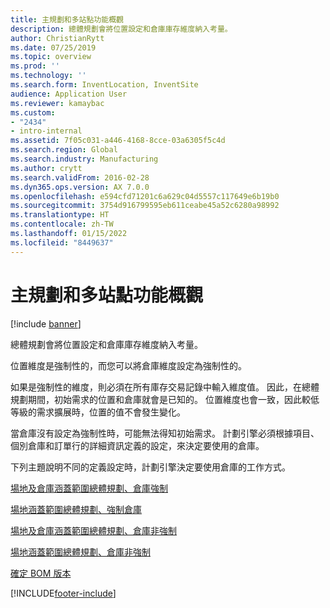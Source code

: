 ```yaml
---
title: 主規劃和多站點功能概觀
description: 總體規劃會將位置設定和倉庫庫存維度納入考量。
author: ChristianRytt
ms.date: 07/25/2019
ms.topic: overview
ms.prod: ''
ms.technology: ''
ms.search.form: InventLocation, InventSite
audience: Application User
ms.reviewer: kamaybac
ms.custom:
- "2434"
- intro-internal
ms.assetid: 7f05c031-a446-4168-8cce-03a6305f5c4d
ms.search.region: Global
ms.search.industry: Manufacturing
ms.author: crytt
ms.search.validFrom: 2016-02-28
ms.dyn365.ops.version: AX 7.0.0
ms.openlocfilehash: e594cfd71201c6a629c04d5557c117649e6b19b0
ms.sourcegitcommit: 3754d916799595eb611ceabe45a52c6280a98992
ms.translationtype: HT
ms.contentlocale: zh-TW
ms.lasthandoff: 01/15/2022
ms.locfileid: "8449637"
---
```

# <a name="master-planning-and-multisite-functionality-overview"></a>主規劃和多站點功能概觀

[!include [banner](../includes/banner.md)]

總體規劃會將位置設定和倉庫庫存維度納入考量。 

位置維度是強制性的，而您可以將倉庫維度設定為強制性的。

如果是強制性的維度，則必須在所有庫存交易記錄中輸入維度值。 因此，在總體規劃期間，初始需求的位置和倉庫就會是已知的。 位置維度也會一致，因此較低等級的需求擴展時，位置的值不會發生變化。

當倉庫沒有設定為強制性時，可能無法得知初始需求。 計劃引擎必須根據項目、個別倉庫和訂單行的詳細資訊定義的設定，來決定要使用的倉庫。

下列主題說明不同的定義設定時，計劃引擎決定要使用倉庫的工作方式。

[場地及倉庫涵蓋範圍總體規劃、倉庫強制](master-plan-site-warehouse-coverage-warehouse-mandatory.md)

[場地涵蓋範圍總體規劃、強制倉庫](master-plan-site-coverage-warehouse-mandatory.md)

[場地及倉庫涵蓋範圍總體規劃、倉庫非強制](master-plan-site-warehouse-coverage-warehouse-not-mandatory.md)

[場地涵蓋範圍總體規劃、倉庫非強制](master-plan-site-coverage-warehouse-not-mandatory.md)

[確定 BOM 版本](master-plan-bom-version-determined.md)





[!INCLUDE[footer-include](../../includes/footer-banner.md)]